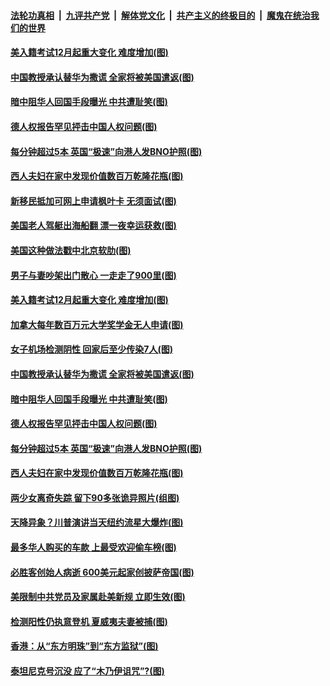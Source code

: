 ####  [法轮功真相](../../../../basic/blob/master/README.md?t=12072031) &nbsp;|&nbsp; [九评共产党](../../../../9ping.md/blob/master/README.md?t=12072031) &nbsp;|&nbsp; [解体党文化](../../../../jtdwh.md/blob/master/README.md?t=12072031)  &nbsp;|&nbsp; [共产主义的终极目的](../../../../gczydzjmd.md/blob/master/README.md?t=12072031) &nbsp;|&nbsp; [魔鬼在统治我们的世界](../../../../mgztzwmdsj.md/blob/master/README.md?t=12072031) 

#### [美入籍考试12月起重大变化 难度增加(图)](../pages/p3/954872.md?t=12072031) 

#### [中国教授承认替华为撒谎 全家将被美国遣返(图)](../pages/p3/954860.md?t=12072031) 

#### [暗中阻华人回国手段曝光 中共遭耻笑(图)](../pages/p3/954769.md?t=12072031) 

#### [德人权报告罕见抨击中国人权问题(图)](../pages/p3/954792.md?t=12072031) 

#### [每分钟超过5本 英国“极速”向港人发BNO护照(图)](../pages/p3/954768.md?t=12072031) 

#### [西人夫妇在家中发现价值数百万乾隆花瓶(图)](../pages/p3/954762.md?t=12072031) 

#### [新移民抵加可网上申请枫叶卡 无须面试(图)](../pages/p3/954965.md?t=12072031) 

#### [美国老人驾艇出海船翻 漂一夜幸运获救(图)](../pages/p3/954962.md?t=12072031) 

#### [美国这种做法戳中北京软肋(图)](../pages/p3/954925.md?t=12072031) 

#### [男子与妻吵架出门散心 一走走了900里(图)](../pages/p3/954778.md?t=12072031) 

#### [美入籍考试12月起重大变化 难度增加(图)](../pages/p3/954872.md?t=12072031) 

#### [加拿大每年数百万元大学奖学金无人申请(图)](../pages/p3/954867.md?t=12072031) 

#### [女子机场检测阴性 回家后至少传染7人(图)](../pages/p3/954861.md?t=12072031) 

#### [中国教授承认替华为撒谎 全家将被美国遣返(图)](../pages/p3/954860.md?t=12072031) 

#### [暗中阻华人回国手段曝光 中共遭耻笑(图)](../pages/p3/954769.md?t=12072031) 

#### [德人权报告罕见抨击中国人权问题(图)](../pages/p3/954792.md?t=12072031) 

#### [每分钟超过5本 英国“极速”向港人发BNO护照(图)](../pages/p3/954768.md?t=12072031) 

#### [西人夫妇在家中发现价值数百万乾隆花瓶(图)](../pages/p3/954762.md?t=12072031) 

#### [两少女离奇失踪 留下90多张诡异照片(组图)](../pages/p3/954742.md?t=12072031) 

#### [天降异象？川普演讲当天纽约流星大爆炸(图)](../pages/p3/954613.md?t=12072031) 

#### [最多华人购买的车款 上最受欢迎偷车榜(图)](../pages/p3/954737.md?t=12072031) 

#### [必胜客创始人病逝 600美元起家创披萨帝国(图)](../pages/p3/954675.md?t=12072031) 

#### [美限制中共党员及家属赴美新规 立即生效(图)](../pages/p3/954600.md?t=12072031) 

#### [检测阳性仍执意登机 夏威夷夫妻被捕(图)](../pages/p3/954628.md?t=12072031) 

#### [香港：从“东方明珠”到“东方监狱”(图)](../pages/p3/954417.md?t=12072031) 

#### [泰坦尼克号沉没 应了“木乃伊诅咒”?(图)](../pages/p3/954615.md?t=12072031) 


